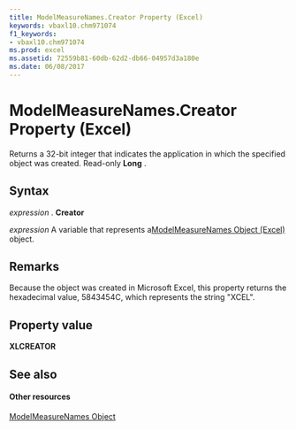 ```yaml
---
title: ModelMeasureNames.Creator Property (Excel)
keywords: vbaxl10.chm971074
f1_keywords:
- vbaxl10.chm971074
ms.prod: excel
ms.assetid: 72559b81-60db-62d2-db66-04957d3a180e
ms.date: 06/08/2017
---
```



# ModelMeasureNames.Creator Property (Excel)

Returns a 32-bit integer that indicates the application in which the specified object was created. Read-only  **Long** .


## Syntax

 _expression_ . **Creator**

 _expression_ A variable that represents a[ModelMeasureNames Object (Excel)](Excel.modelmeasurenames.md) object.


## Remarks

Because the object was created in Microsoft Excel, this property returns the hexadecimal value, 5843454C, which represents the string "XCEL".


## Property value

 **XLCREATOR**


## See also


#### Other resources



[ModelMeasureNames Object](Excel.modelmeasurenames.md)


